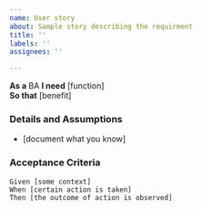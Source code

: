 ```yaml
---
name: User story
about: Sample story describing the requirment
title: ''
labels: ''
assignees: ''

---
```


**As a** BA 
 **I need** [function]  
 **So that** [benefit]  
   
 ### Details and Assumptions
 * [document what you know]
   
 ### Acceptance Criteria  
   
 ```gherkin
 Given [some context]
 When [certain action is taken]
 Then [the outcome of action is observed]
 ```
